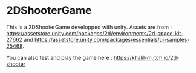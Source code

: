 # 2DShooterGame
This is a 2DShooterGame developped with unity. Assets are from : https://assetstore.unity.com/packages/2d/environments/2d-space-kit-27662 and https://assetstore.unity.com/packages/essentials/ui-samples-25468. 

You can also test and play the game here : https://khalil-m.itch.io/2d-shooter
